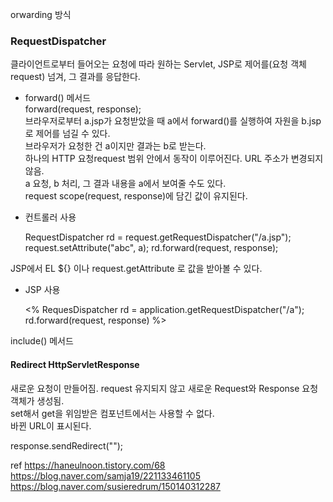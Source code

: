 orwarding 방식

### RequestDispatcher
클라이언트로부터 들어오는 요청에 따라 원하는 Servlet, JSP로 제어를(요청 객체 request) 넘겨, 그 결과를 응답한다.

- forward() 메서드<br>
forward(request, response);<br>
브라우저로부터 a.jsp가 요청받았을 때 a에서 forward()를 실행하여 자원을 b.jsp로 제어를 넘길 수 있다.<br>
브라우저가 요청한 건 a이지만 결과는 b로 받는다.<br>
하나의 HTTP 요청request 범위 안에서 동작이 이루어진다. URL 주소가 변경되지 않음.<br>
a 요청, b 처리, 그 결과 내용을 a에서 보여줄 수도 있다.<br>
request scope(request, response)에 담긴 값이 유지된다.

- 컨트롤러 사용

    RequestDispatcher rd = request.getRequestDispatcher("/a.jsp");
    request.setAttribute("abc", a);
    rd.forward(request, response);

JSP에서 EL ${} 이나 request.getAttribute 로 값을 받아볼 수 있다.

- JSP 사용

    <% RequesDispatcher rd = application.getRequestDispatcher("/a");
       rd.forward(request, response)
    %>

include() 메서드

#### Redirect HttpServletResponse
새로운 요청이 만들어짐. request 유지되지 않고 새로운 Request와 Response 요청 객체가 생성됨.<br>
set해서 get을 위임받은 컴포넌트에서는 사용할 수 없다.<br>
바뀐 URL이 표시된다.

response.sendRedirect("");




ref https://haneulnoon.tistory.com/68 <br>
https://blog.naver.com/samja19/221133461105 <br>
https://blog.naver.com/susieredrum/150140312287
